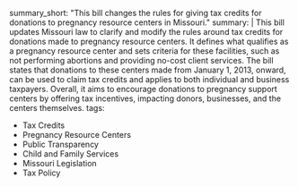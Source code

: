 summary_short: "This bill changes the rules for giving tax credits for donations to pregnancy resource centers in Missouri."
summary: |
  This bill updates Missouri law to clarify and modify the rules around tax credits for donations made to pregnancy resource centers. It defines what qualifies as a pregnancy resource center and sets criteria for these facilities, such as not performing abortions and providing no-cost client services. The bill states that donations to these centers made from January 1, 2013, onward, can be used to claim tax credits and applies to both individual and business taxpayers. Overall, it aims to encourage donations to pregnancy support centers by offering tax incentives, impacting donors, businesses, and the centers themselves.
tags:
  - Tax Credits
  - Pregnancy Resource Centers
  - Public Transparency
  - Child and Family Services
  - Missouri Legislation
  - Tax Policy
